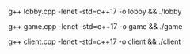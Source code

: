 g++ lobby.cpp -lenet -std=c++17 -o lobby && ./lobby

g++ game.cpp -lenet -std=c++17 -o game && ./game

g++ client.cpp -lenet -std=c++17 -o client && ./client

